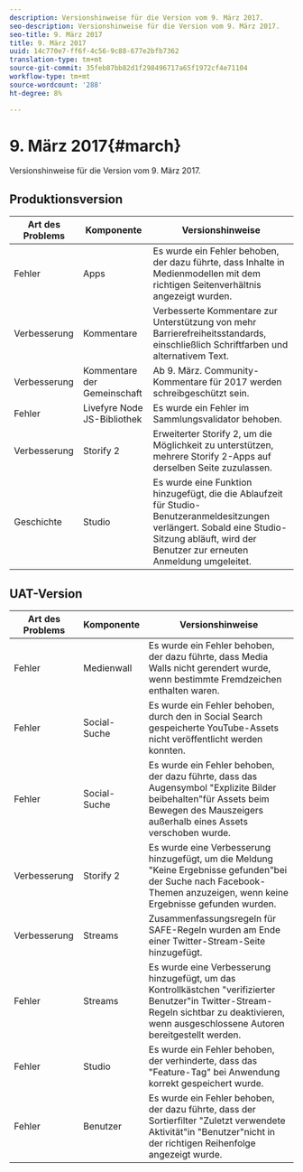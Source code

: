 ```yaml
---
description: Versionshinweise für die Version vom 9. März 2017.
seo-description: Versionshinweise für die Version vom 9. März 2017.
seo-title: 9. März 2017
title: 9. März 2017
uuid: 14c770e7-ff6f-4c56-9c88-677e2bfb7362
translation-type: tm+mt
source-git-commit: 35feb87bb82d1f298496717a65f1972cf4e71104
workflow-type: tm+mt
source-wordcount: '288'
ht-degree: 8%

---
```



# 9. März 2017{#march}

Versionshinweise für die Version vom 9. März 2017.

## Produktionsversion

| **Art des Problems** | **Komponente** | **Versionshinweise** |
|---|---|---|
| Fehler | Apps | Es wurde ein Fehler behoben, der dazu führte, dass Inhalte in Medienmodellen mit dem richtigen Seitenverhältnis angezeigt wurden. |
| Verbesserung | Kommentare | Verbesserte Kommentare zur Unterstützung von mehr Barrierefreiheitsstandards, einschließlich Schriftfarben und alternativem Text. |
| Verbesserung | Kommentare der Gemeinschaft | Ab 9. März. Community-Kommentare für 2017 werden schreibgeschützt sein. |
| Fehler | Livefyre Node JS-Bibliothek | Es wurde ein Fehler im Sammlungsvalidator behoben. |
| Verbesserung | Storify 2 | Erweiterter Storify 2, um die Möglichkeit zu unterstützen, mehrere Storify 2-Apps auf derselben Seite zuzulassen. |
| Geschichte | Studio | Es wurde eine Funktion hinzugefügt, die die Ablaufzeit für Studio-Benutzeranmeldesitzungen verlängert. Sobald eine Studio-Sitzung abläuft, wird der Benutzer zur erneuten Anmeldung umgeleitet. |

## UAT-Version

| **Art des Problems** | **Komponente** | **Versionshinweise** |
|---|---|---|
| Fehler | Medienwall | Es wurde ein Fehler behoben, der dazu führte, dass Media Walls nicht gerendert wurde, wenn bestimmte Fremdzeichen enthalten waren. |
| Fehler | Social-Suche | Es wurde ein Fehler behoben, durch den in Social Search gespeicherte YouTube-Assets nicht veröffentlicht werden konnten. |
| Fehler | Social-Suche | Es wurde ein Fehler behoben, der dazu führte, dass das Augensymbol &quot;Explizite Bilder beibehalten&quot;für Assets beim Bewegen des Mauszeigers außerhalb eines Assets verschoben wurde. |
| Verbesserung | Storify 2 | Es wurde eine Verbesserung hinzugefügt, um die Meldung &quot;Keine Ergebnisse gefunden&quot;bei der Suche nach Facebook-Themen anzuzeigen, wenn keine Ergebnisse gefunden wurden. |
| Verbesserung | Streams | Zusammenfassungsregeln für SAFE-Regeln wurden am Ende einer Twitter-Stream-Seite hinzugefügt. |
| Fehler | Streams | Es wurde eine Verbesserung hinzugefügt, um das Kontrollkästchen &quot;verifizierter Benutzer&quot;in Twitter-Stream-Regeln sichtbar zu deaktivieren, wenn ausgeschlossene Autoren bereitgestellt werden. |
| Fehler | Studio | Es wurde ein Fehler behoben, der verhinderte, dass das &quot;Feature-Tag&quot; bei Anwendung korrekt gespeichert wurde. |
| Fehler | Benutzer | Es wurde ein Fehler behoben, der dazu führte, dass der Sortierfilter &quot;Zuletzt verwendete Aktivität&quot;in &quot;Benutzer&quot;nicht in der richtigen Reihenfolge angezeigt wurde. |

